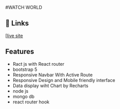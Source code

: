 #WATCH WORLD
## 🔗 Links
[[live site](https://watch-world-c349c.web.app/)

## Features

- Ract js with React router
- bootstrap 5
- Responsive Navbar With Active Route
- Responsive Design and Mobile friendly interface
- Data display wiht Chart by Recharts
- node js
- mongo db
- react router hook
